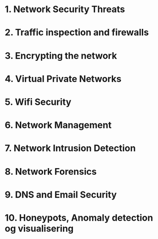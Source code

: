# 1. Network Security Threats
# 2. Traffic inspection and firewalls
# 3. Encrypting the network
# 4. Virtual Private Networks
# 5. Wifi Security
# 6. Network Management
# 7. Network Intrusion Detection
# 8. Network Forensics
# 9. DNS and Email Security
# 10. Honeypots, Anomaly detection og visualisering
